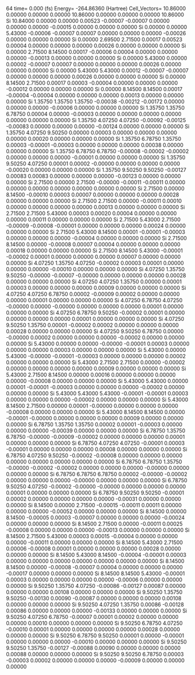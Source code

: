 64 
   time=    0.000 (fs)  Energy= -264.86360 (Hartree) Cell_Vectors= 10.86000  0.00000  0.00000  0.00000 10.86000  0.00000  0.00000  0.00000 10.86000 
  Si   10.84000  0.00000  0.00000   0.00523 -0.00007 -0.00007  0.00000  0.00000  0.00000  -0.00015  0.00000  0.00000  0.00000
  Si    0.00000  0.00000  5.43000  -0.00006 -0.00007  0.00007  0.00000  0.00000  0.00000  -0.00026  0.00000  0.00000  0.00000
  Si    0.00000  2.69500  2.71500   0.00017  0.00523  0.00004  0.00000  0.00000  0.00000   0.00026  0.00000  0.00000  0.00000
  Si    0.00000  2.71500  8.14500   0.00017 -0.00006  0.00004  0.00000  0.00000  0.00000  -0.00013  0.00000  0.00000  0.00000
  Si    0.00000  5.43000  0.00000   0.00002 -0.00007  0.00007  0.00000  0.00000  0.00000   0.00026  0.00000  0.00000  0.00000
  Si    0.00000  5.43000  5.43000   0.00012 -0.00007 -0.00007  0.00000  0.00000  0.00000   0.00026  0.00000  0.00000  0.00000
  Si    0.00000  8.14500  2.71500   0.00017  0.00003 -0.00004  0.00000  0.00000  0.00000  -0.00012  0.00000  0.00000  0.00000
  Si    0.00000  8.14500  8.14500   0.00017 -0.00004 -0.00004  0.00000  0.00000  0.00000   0.00013  0.00000  0.00000  0.00000
  Si    1.35750  1.35750  1.35750  -0.00038 -0.00212 -0.00172  0.00000  0.00000  0.00000  -0.00006  0.00000  0.00000  0.00000
  Si    1.35750  1.35750  6.78750   0.00004  0.00000 -0.00003  0.00000  0.00000  0.00000   0.00000  0.00000  0.00000  0.00000
  Si    1.35750  4.07250  4.07250  -0.00092 -0.00125 -0.00083  0.00000  0.00000  0.00000  -0.00124  0.00000  0.00000  0.00000
  Si    1.35750  4.07250  9.50250   0.00000  0.00003  0.00000  0.00000  0.00000  0.00000   0.00020  0.00000  0.00000  0.00000
  Si    1.35750  6.78750  1.35750   0.00003 -0.00001 -0.00003  0.00000  0.00000  0.00000   0.00038  0.00000  0.00000  0.00000
  Si    1.35750  6.78750  6.78750  -0.00008 -0.00002 -0.00002  0.00000  0.00000  0.00000  -0.00001  0.00000  0.00000  0.00000
  Si    1.35750  9.50250  4.07250   0.00001  0.00002 -0.00000  0.00000  0.00000  0.00000  -0.00020  0.00000  0.00000  0.00000
  Si    1.35750  9.50250  9.50250  -0.00127  0.00083  0.00083  0.00000  0.00000  0.00000  -0.00123  0.00000  0.00000  0.00000
  Si    2.71500  0.00000  2.71500  -0.00000 -0.00011 -0.00011  0.00000  0.00000  0.00000   0.00000  0.00000  0.00000  0.00000
  Si    2.71500  0.00000  8.14500  -0.00010  0.00003  0.00007  0.00000  0.00000  0.00000   0.00028  0.00000  0.00000  0.00000
  Si    2.71500  2.71500  0.00000  -0.00011  0.00010  0.00000  0.00000  0.00000  0.00000   0.00013  0.00000  0.00000  0.00000
  Si    2.71500  2.71500  5.43000   0.00003  0.00020  0.00004  0.00000  0.00000  0.00000   0.00011  0.00000  0.00000  0.00000
  Si    2.71500  5.43000  2.71500  -0.00009 -0.00008 -0.00001  0.00000  0.00000  0.00000   0.00024  0.00000  0.00000  0.00000
  Si    2.71500  5.43000  8.14500   0.00001 -0.00001 -0.00003  0.00000  0.00000  0.00000  -0.00004  0.00000  0.00000  0.00000
  Si    2.71500  8.14500  0.00000  -0.00008  0.00007  0.00004  0.00000  0.00000  0.00000   0.00018  0.00000  0.00000  0.00000
  Si    2.71500  8.14500  5.43000  -0.00001 -0.00002  0.00001  0.00000  0.00000  0.00000   0.00007  0.00000  0.00000  0.00000
  Si    4.07250  1.35750  4.07250  -0.00002  0.00003  0.00001  0.00000  0.00000  0.00000  -0.00010  0.00000  0.00000  0.00000
  Si    4.07250  1.35750  9.50250  -0.00000 -0.00007 -0.00000  0.00000  0.00000  0.00000   0.00028  0.00000  0.00000  0.00000
  Si    4.07250  4.07250  1.35750   0.00000  0.00001  0.00003  0.00000  0.00000  0.00000   0.00009  0.00000  0.00000  0.00000
  Si    4.07250  4.07250  6.78750   0.00002 -0.00009  0.00002  0.00000  0.00000  0.00000   0.00001  0.00000  0.00000  0.00000
  Si    4.07250  6.78750  4.07250  -0.00000  0.00000 -0.00000  0.00000  0.00000  0.00000   0.00001  0.00000  0.00000  0.00000
  Si    4.07250  6.78750  9.50250  -0.00002  0.00001  0.00000  0.00000  0.00000  0.00000   0.00001  0.00000  0.00000  0.00000
  Si    4.07250  9.50250  1.35750   0.00001 -0.00002  0.00002  0.00000  0.00000  0.00000   0.00028  0.00000  0.00000  0.00000
  Si    4.07250  9.50250  6.78750   0.00000 -0.00000  0.00002  0.00000  0.00000  0.00000  -0.00002  0.00000  0.00000  0.00000
  Si    5.43000  0.00000  0.00000  -0.00000 -0.00001  0.00003  0.00000  0.00000  0.00000   0.00003  0.00000  0.00000  0.00000
  Si    5.43000  0.00000  5.43000  -0.00000 -0.00001 -0.00003  0.00000  0.00000  0.00000   0.00002  0.00000  0.00000  0.00000
  Si    5.43000  2.71500  2.71500   0.00000 -0.00002  0.00000  0.00000  0.00000  0.00000   0.00009  0.00000  0.00000  0.00000
  Si    5.43000  2.71500  8.14500   0.00000  0.00016  0.00000  0.00000  0.00000  0.00000  -0.00008  0.00000  0.00000  0.00000
  Si    5.43000  5.43000  0.00000   0.00001 -0.00001 -0.00003  0.00000  0.00000  0.00000  -0.00002  0.00000  0.00000  0.00000
  Si    5.43000  5.43000  5.43000  -0.00001 -0.00001  0.00003  0.00000  0.00000  0.00000  -0.00002  0.00000  0.00000  0.00000
  Si    5.43000  8.14500  2.71500   0.00000  0.00001 -0.00000  0.00000  0.00000  0.00000  -0.00008  0.00000  0.00000  0.00000
  Si    5.43000  8.14500  8.14500   0.00000 -0.00001 -0.00000  0.00000  0.00000  0.00000   0.00009  0.00000  0.00000  0.00000
  Si    6.78750  1.35750  1.35750   0.00002  0.00001 -0.00003  0.00000  0.00000  0.00000  -0.00039  0.00000  0.00000  0.00000
  Si    6.78750  1.35750  6.78750  -0.00000 -0.00009 -0.00002  0.00000  0.00000  0.00000   0.00001  0.00000  0.00000  0.00000
  Si    6.78750  4.07250  4.07250  -0.00001  0.00003 -0.00001  0.00000  0.00000  0.00000   0.00008  0.00000  0.00000  0.00000
  Si    6.78750  4.07250  9.50250  -0.00002 -0.00008  0.00000  0.00000  0.00000  0.00000   0.00000  0.00000  0.00000  0.00000
  Si    6.78750  6.78750  1.35750  -0.00000 -0.00002 -0.00002  0.00000  0.00000  0.00000  -0.00000  0.00000  0.00000  0.00000
  Si    6.78750  6.78750  6.78750   0.00002 -0.00000 -0.00002  0.00000  0.00000  0.00000  -0.00000  0.00000  0.00000  0.00000
  Si    6.78750  9.50250  4.07250  -0.00002 -0.00000 -0.00000  0.00000  0.00000  0.00000   0.00001  0.00000  0.00000  0.00000
  Si    6.78750  9.50250  9.50250  -0.00001  0.00002  0.00000  0.00000  0.00000  0.00000  -0.00031  0.00000  0.00000  0.00000
  Si    8.14500  0.00000  2.71500  -0.00015 -0.00011  0.00011  0.00000  0.00000  0.00000  -0.00052  0.00000  0.00000  0.00000
  Si    8.14500  0.00000  8.14500  -0.00005  0.00003 -0.00007  0.00000  0.00000  0.00000  -0.00024  0.00000  0.00000  0.00000
  Si    8.14500  2.71500  0.00000  -0.00011  0.00025 -0.00008  0.00000  0.00000  0.00000  -0.00013  0.00000  0.00000  0.00000
  Si    8.14500  2.71500  5.43000   0.00003  0.00015 -0.00004  0.00000  0.00000  0.00000  -0.00011  0.00000  0.00000  0.00000
  Si    8.14500  5.43000  2.71500   0.00006 -0.00008  0.00001  0.00000  0.00000  0.00000   0.00028  0.00000  0.00000  0.00000
  Si    8.14500  5.43000  8.14500  -0.00004 -0.00001  0.00003  0.00000  0.00000  0.00000   0.00000  0.00000  0.00000  0.00000
  Si    8.14500  8.14500  0.00000  -0.00008 -0.00007  0.00004  0.00000  0.00000  0.00000  -0.00017  0.00000  0.00000  0.00000
  Si    8.14500  8.14500  5.43000  -0.00001  0.00003  0.00000  0.00000  0.00000  0.00000  -0.00006  0.00000  0.00000  0.00000
  Si    9.50250  1.35750  4.07250  -0.00086 -0.00127  0.00087  0.00000  0.00000  0.00000   0.00108  0.00000  0.00000  0.00000
  Si    9.50250  1.35750  9.50250  -0.00130  0.00090 -0.00087  0.00000  0.00000  0.00000   0.00108  0.00000  0.00000  0.00000
  Si    9.50250  4.07250  1.35750   0.00086 -0.00128  0.00086  0.00000  0.00000  0.00000  -0.00133  0.00000  0.00000  0.00000
  Si    9.50250  4.07250  6.78750  -0.00007  0.00001  0.00002  0.00000  0.00000  0.00000   0.00010  0.00000  0.00000  0.00000
  Si    9.50250  6.78750  4.07250  -0.00010  0.00001  0.00000  0.00000  0.00000  0.00000   0.00028  0.00000  0.00000  0.00000
  Si    9.50250  6.78750  9.50250   0.00001  0.00000 -0.00001  0.00000  0.00000  0.00000  -0.00010  0.00000  0.00000  0.00000
  Si    9.50250  9.50250  1.35750  -0.00127 -0.00088  0.00090  0.00000  0.00000  0.00000   0.00088  0.00000  0.00000  0.00000
  Si    9.50250  9.50250  6.78750   0.00003 -0.00003  0.00002  0.00000  0.00000  0.00000  -0.00009  0.00000  0.00000  0.00000
